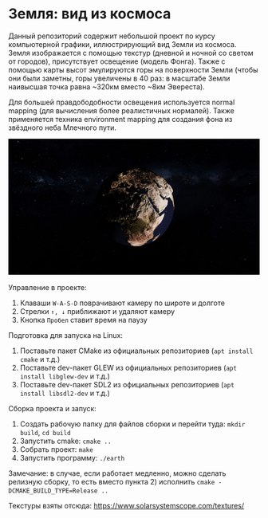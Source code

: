# Земля: вид из космоса

Данный репозиторий содержит небольшой проект по курсу компьютерной графики, иллюстрирующий вид Земли из космоса. Земля изображается с помощью текстур (дневной и ночной со светом от городов),
присутствует освещение (модель Фонга). Также с помощью карты высот эмулируются горы на поверхности Земли (чтобы они были заметны, горы увеличены в 40 раз: в масштабе Земли наивысшая точка равна 
~320км вместо ~8км Эвереста).

Для большей правдободобности освещения используется normal mapping (для вычисления более реалистичных нормалей). Также применяется техника environment mapping для создания фона из
звёздного неба Млечного пути.

![Иллюстрация к проекту](https://github.com/vselenaya/Earth3dGraphics/blob/master/screen.png)

Управление в проекте:
1) Клаваши `W-A-S-D` поврачивают камеру по широте и долготе
2) Стрелки `↑, ↓` приближают и удаляют камеру
3) Кнопка `Пробел` ставит время на паузу
   
Подготовка для запуска на Linux:
1) Поставьте пакет CMake из официальных репозиториев (`apt install cmake` и т.д.)
2) Поставьте dev-пакет GLEW из официальных репозиториев (`apt install libglew-dev` и т.д.)
3) Поставьте dev-пакет SDL2 из официальных репозиториев (`apt install libsdl2-dev` и т.д.)
   
Сборка проекта и запуск:
1) Создать рабочую папку для файлов сборки и перейти туда: `mkdir build`, `cd build`
2) Запустить cmake: `cmake ..`
3) Собрать проект: `make`
4)  Запустить программу: `./earth`
   
Замечание: в случае, если работает медленно, можно сделать релизную сборку, то есть вместо пункта 2) исполнить `cmake -DCMAKE_BUILD_TYPE=Release ..`

Текстуры взяты отсюда: https://www.solarsystemscope.com/textures/
